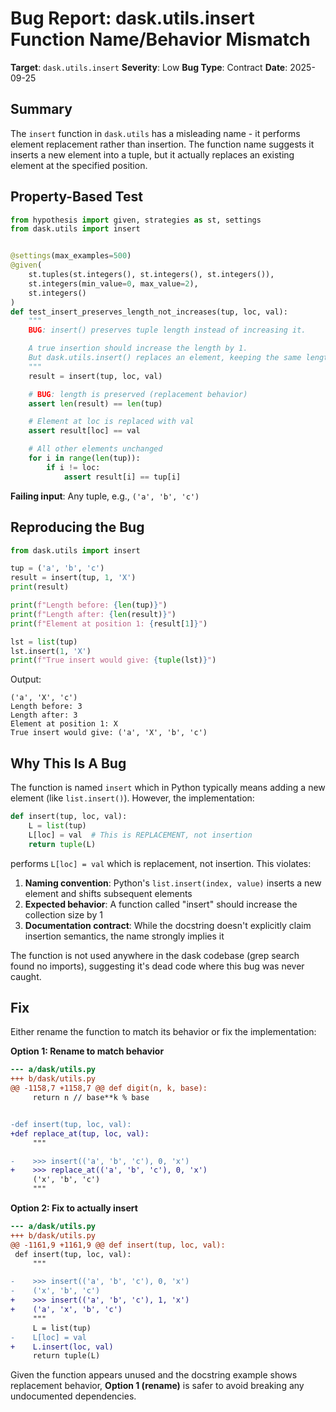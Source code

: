 # Bug Report: dask.utils.insert Function Name/Behavior Mismatch

**Target**: `dask.utils.insert`
**Severity**: Low
**Bug Type**: Contract
**Date**: 2025-09-25

## Summary

The `insert` function in `dask.utils` has a misleading name - it performs element replacement rather than insertion. The function name suggests it inserts a new element into a tuple, but it actually replaces an existing element at the specified position.

## Property-Based Test

```python
from hypothesis import given, strategies as st, settings
from dask.utils import insert


@settings(max_examples=500)
@given(
    st.tuples(st.integers(), st.integers(), st.integers()),
    st.integers(min_value=0, max_value=2),
    st.integers()
)
def test_insert_preserves_length_not_increases(tup, loc, val):
    """
    BUG: insert() preserves tuple length instead of increasing it.

    A true insertion should increase the length by 1.
    But dask.utils.insert() replaces an element, keeping the same length.
    """
    result = insert(tup, loc, val)

    # BUG: length is preserved (replacement behavior)
    assert len(result) == len(tup)

    # Element at loc is replaced with val
    assert result[loc] == val

    # All other elements unchanged
    for i in range(len(tup)):
        if i != loc:
            assert result[i] == tup[i]
```

**Failing input**: Any tuple, e.g., `('a', 'b', 'c')`

## Reproducing the Bug

```python
from dask.utils import insert

tup = ('a', 'b', 'c')
result = insert(tup, 1, 'X')
print(result)

print(f"Length before: {len(tup)}")
print(f"Length after: {len(result)}")
print(f"Element at position 1: {result[1]}")

lst = list(tup)
lst.insert(1, 'X')
print(f"True insert would give: {tuple(lst)}")
```

Output:
```
('a', 'X', 'c')
Length before: 3
Length after: 3
Element at position 1: X
True insert would give: ('a', 'X', 'b', 'c')
```

## Why This Is A Bug

The function is named `insert` which in Python typically means adding a new element (like `list.insert()`). However, the implementation:

```python
def insert(tup, loc, val):
    L = list(tup)
    L[loc] = val  # This is REPLACEMENT, not insertion
    return tuple(L)
```

performs `L[loc] = val` which is replacement, not insertion. This violates:

1. **Naming convention**: Python's `list.insert(index, value)` inserts a new element and shifts subsequent elements
2. **Expected behavior**: A function called "insert" should increase the collection size by 1
3. **Documentation contract**: While the docstring doesn't explicitly claim insertion semantics, the name strongly implies it

The function is not used anywhere in the dask codebase (grep search found no imports), suggesting it's dead code where this bug was never caught.

## Fix

Either rename the function to match its behavior or fix the implementation:

**Option 1: Rename to match behavior**
```diff
--- a/dask/utils.py
+++ b/dask/utils.py
@@ -1158,7 +1158,7 @@ def digit(n, k, base):
     return n // base**k % base


-def insert(tup, loc, val):
+def replace_at(tup, loc, val):
     """

-    >>> insert(('a', 'b', 'c'), 0, 'x')
+    >>> replace_at(('a', 'b', 'c'), 0, 'x')
     ('x', 'b', 'c')
     """
```

**Option 2: Fix to actually insert**
```diff
--- a/dask/utils.py
+++ b/dask/utils.py
@@ -1161,9 +1161,9 @@ def insert(tup, loc, val):
 def insert(tup, loc, val):
     """

-    >>> insert(('a', 'b', 'c'), 0, 'x')
-    ('x', 'b', 'c')
+    >>> insert(('a', 'b', 'c'), 1, 'x')
+    ('a', 'x', 'b', 'c')
     """
     L = list(tup)
-    L[loc] = val
+    L.insert(loc, val)
     return tuple(L)
```

Given the function appears unused and the docstring example shows replacement behavior, **Option 1 (rename)** is safer to avoid breaking any undocumented dependencies.